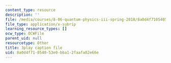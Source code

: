 ```yaml
---
content_type: resource
description: ''
file: /media/courses/8-06-quantum-physics-iii-spring-2018/8a0d4f71054053e0bba12faafa02e66e_bTZbn7M2Hc.vtt
file_type: application/x-subrip
learning_resource_types: []
ocw_type: OCWFile
parent_uid: null
resourcetype: Other
title: 3play caption file
uid: 8a0d4f71-0540-53e0-bba1-2faafa02e66e
---
```

